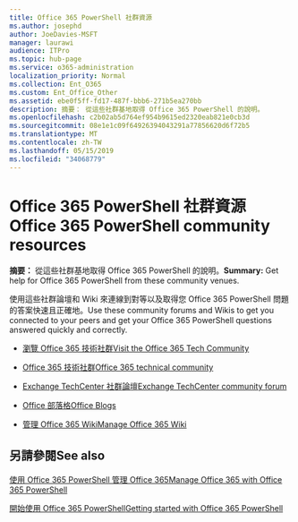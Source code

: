 ```yaml
---
title: Office 365 PowerShell 社群資源
ms.author: josephd
author: JoeDavies-MSFT
manager: laurawi
audience: ITPro
ms.topic: hub-page
ms.service: o365-administration
localization_priority: Normal
ms.collection: Ent_O365
ms.custom: Ent_Office_Other
ms.assetid: ebe0f5ff-fd17-487f-bbb6-271b5ea270bb
description: 摘要： 從這些社群基地取得 Office 365 PowerShell 的說明。
ms.openlocfilehash: c2b02ab5d764ef954b9615ed2320eab821e0cb3d
ms.sourcegitcommit: 08e1e1c09f64926394043291a77856620d6f72b5
ms.translationtype: MT
ms.contentlocale: zh-TW
ms.lasthandoff: 05/15/2019
ms.locfileid: "34068779"
---
```

# <a name="office-365-powershell-community-resources"></a><span data-ttu-id="6668e-103">Office 365 PowerShell 社群資源</span><span class="sxs-lookup"><span data-stu-id="6668e-103">Office 365 PowerShell community resources</span></span>

 <span data-ttu-id="6668e-104">**摘要：** 從這些社群基地取得 Office 365 PowerShell 的說明。</span><span class="sxs-lookup"><span data-stu-id="6668e-104">**Summary:** Get help for Office 365 PowerShell from these community venues.</span></span>
  
<span data-ttu-id="6668e-105">使用這些社群論壇和 Wiki 來連線到對等以及取得您 Office 365 PowerShell 問題的答案快速且正確地。</span><span class="sxs-lookup"><span data-stu-id="6668e-105">Use these community forums and Wikis to get you connected to your peers and get your Office 365 PowerShell questions answered quickly and correctly.</span></span> 
  
- [<span data-ttu-id="6668e-106">瀏覽 Office 365 技術社群</span><span class="sxs-lookup"><span data-stu-id="6668e-106">Visit the Office 365 Tech Community</span></span>](https://techcommunity.microsoft.com/t5/Office-365/ct-p/Office365)
    
- [<span data-ttu-id="6668e-107">Office 365 技術社群</span><span class="sxs-lookup"><span data-stu-id="6668e-107">Office 365 technical community</span></span>](https://techcommunity.microsoft.com/t5/Office-365/ct-p/Office365)
    
- [<span data-ttu-id="6668e-108">Exchange TechCenter 社群論壇</span><span class="sxs-lookup"><span data-stu-id="6668e-108">Exchange TechCenter community forum</span></span>](https://social.technet.microsoft.com/Forums/exchange/en-US/home?forum=exchangesvrgeneral)
    
- [<span data-ttu-id="6668e-109">Office 部落格</span><span class="sxs-lookup"><span data-stu-id="6668e-109">Office Blogs</span></span>](https://blogs.office.com/)
    
- [<span data-ttu-id="6668e-110">管理 Office 365 Wiki</span><span class="sxs-lookup"><span data-stu-id="6668e-110">Manage Office 365 Wiki</span></span>](https://community.office365.com/en-us/w/manage/default.aspx)
    
## <a name="see-also"></a><span data-ttu-id="6668e-111">另請參閱</span><span class="sxs-lookup"><span data-stu-id="6668e-111">See also</span></span>

#### 

[<span data-ttu-id="6668e-112">使用 Office 365 PowerShell 管理 Office 365</span><span class="sxs-lookup"><span data-stu-id="6668e-112">Manage Office 365 with Office 365 PowerShell</span></span>](manage-office-365-with-office-365-powershell.md)
  
[<span data-ttu-id="6668e-113">開始使用 Office 365 PowerShell</span><span class="sxs-lookup"><span data-stu-id="6668e-113">Getting started with Office 365 PowerShell</span></span>](getting-started-with-office-365-powershell.md)

